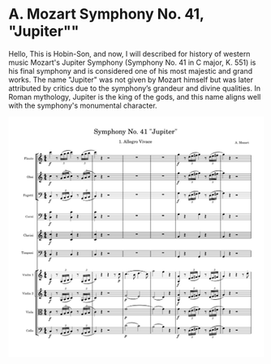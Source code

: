 # A. Mozart Symphony No. 41, "Jupiter""

Hello, This is Hobin-Son, and now, I will described for history of western music 
Mozart's Jupiter Symphony (Symphony No. 41 in C major, K. 551) is his final symphony and is considered one of his most majestic and grand works. The name "Jupiter" was not given by Mozart himself but was later attributed by critics due to the symphony’s grandeur and divine qualities. In Roman mythology, Jupiter is the king of the gods, and this name aligns well with the symphony's monumental character.

<img src="mozart symphony no. 41.png">
